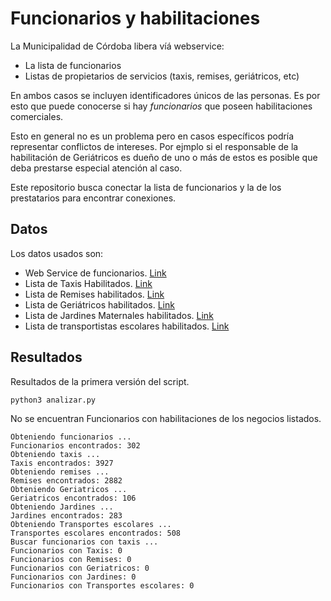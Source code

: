 # Funcionarios y habilitaciones

La Municipalidad de Córdoba libera víá webservice:
 - La lista de funcionarios
 - Listas de propietarios de servicios (taxis, remises, geriátricos, etc)

En ambos casos se incluyen identificadores únicos de las personas. Es por esto que puede conocerse si hay _funcionarios_ que poseen habilitaciones comerciales.  

Esto en general no es un problema pero en casos específicos podría representar conflictos de intereses. Por ejmplo si el responsable de la habilitación de Geriátricos es dueño de uno o más de estos es posible que deba prestarse especial atención al caso.  

Este repositorio busca conectar la lista de funcionarios y la de los prestatarios para encontrar conexiones.  

## Datos

Los datos usados son:
 - Web Service de funcionarios. [Link](https://gobiernoabierto.cordoba.gob.ar/api/funciones/)
 - Lista de Taxis Habilitados. [Link](https://gobiernoabierto.cordoba.gob.ar/api/v2/transporte-publico/taxis/)
 - Lista de Remises habilitados. [Link](https://gobiernoabierto.cordoba.gob.ar/api/v2/transporte-publico/remis/)
 - Lista de Geriátricos habilitados. [Link](https://gobiernoabierto.cordoba.gob.ar/api/v2/entes-privados/geriatricos/)
 - Lista de Jardines Maternales habilitados. [Link](https://gobiernoabierto.cordoba.gob.ar/api/v2/entes-privados/jardines/)
 - Lista de transportistas escolares habilitados. [Link](https://gobiernoabierto.cordoba.gob.ar/api/v2/transporte-publico/escolar/)

## Resultados

Resultados de la primera versión del script.  
```
python3 analizar.py
```

No se encuentran Funcionarios con habilitaciones de los negocios listados.  

```
Obteniendo funcionarios ...
Funcionarios encontrados: 302
Obteniendo taxis ...
Taxis encontrados: 3927
Obteniendo remises ...
Remises encontrados: 2882
Obteniendo Geriatricos ...
Geriatricos encontrados: 106
Obteniendo Jardines ...
Jardines encontrados: 283
Obteniendo Transportes escolares ...
Transportes escolares encontrados: 508
Buscar funcionarios con taxis ...
Funcionarios con Taxis: 0
Funcionarios con Remises: 0
Funcionarios con Geriatricos: 0
Funcionarios con Jardines: 0
Funcionarios con Transportes escolares: 0
```